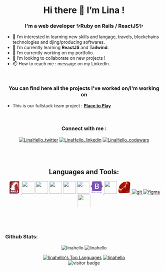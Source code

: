 <h1 align="center">Hi there 👋 I’m Lina !</h1>

<h3 align="center">I'm a web developer ✨Ruby on Rails / ReactJS✨ </h3>

- 👀 I’m interested in learning new skills and langage, travels, blockchains technologies and djing/producing softwares.
- 🌱 I’m currently learning **ReactJS** and **Tailwind**.
- 🔭 I’m currently working on my portfolio.
- 💞️ I’m looking to collaborate on new projects !
- 📫 How to reach me : message on my LinkedIn.
</br>

<h3 align="center">You can find here all the projects I've worked on/I'm working on</h3>

- This is our fullstack team project : **[Place to Play](https://place-to-play.herokuapp.com/)**
</br>
<h3 align="center">Connect with me : </h3>

<p align="center">
<a href="https://twitter.com/LinaHello_" target="blank"><img align="center" src="https://raw.githubusercontent.com/rahuldkjain/github-profile-readme-generator/master/src/images/icons/Social/twitter.svg" alt="LinaHello_twitter" height="30" width="40" /></a>
<a href="https://www.linkedin.com/in/lina111/" target="blank"><img align="center" src="https://raw.githubusercontent.com/rahuldkjain/github-profile-readme-generator/master/src/images/icons/Social/linked-in-alt.svg" alt="LinaHello_linkedin" height="30" width="40" /></a>
<a href="https://www.codewars.com/users/linahello" target="blank"><img align="center" src="https://www.codewars.com/packs/assets/logo.61192cf7.svg" alt="LinaHello_codewars" height="30" width="30" /></a>
</p>
</br>
<h2 align="center" style="margin-top:50px">Languages and Tools:</h2>

<p align="center">
<a href="https://rubyonrails.org" target="_blank" rel="noreferrer"> <img src="https://raw.githubusercontent.com/devicons/devicon/master/icons/rails/rails-original-wordmark.svg" alt="rails" width="40" height="40"/> </a> 
<a href="https://developer.mozilla.org/fr/docs/Web/JavaScript" target="_blank" rel="noreferrer"> <img src="https://cdn.jsdelivr.net/gh/devicons/devicon/icons/javascript/javascript-original.svg" width="40" height="40"/></a>
<a href="https://fr.reactjs.org/" target="_blank" rel="noreferrer"> <img src="https://cdn.jsdelivr.net/gh/devicons/devicon/icons/react/react-original.svg" width="40" height="40"/></a>
<a href="https://www.w3.org/html/" target="_blank" rel="noreferrer"> <img src="https://cdn.jsdelivr.net/gh/devicons/devicon/icons/html5/html5-original-wordmark.svg" width="40" height="40"/></a>
<a href="https://www.w3.org/css/" target="_blank" rel="noreferrer"> <img src="https://cdn.jsdelivr.net/gh/devicons/devicon/icons/css3/css3-original-wordmark.svg" width="40" height="40"/></a>
<a href="https://tailwindcss.com/" target="_blank" rel="noreferrer"> <img src="https://cdn.jsdelivr.net/gh/devicons/devicon/icons/tailwindcss/tailwindcss-plain.svg" width="40" height="40"/></a>
<a href="https://getbootstrap.com" target="_blank" rel="noreferrer"> <img src="https://raw.githubusercontent.com/devicons/devicon/master/icons/bootstrap/bootstrap-plain-wordmark.svg" alt="bootstrap" width="40" height="40"/> </a>
<a href="https://www.postgresql.org/" target="_blank" rel="noreferrer"> <img src="https://cdn.jsdelivr.net/gh/devicons/devicon/icons/postgresql/postgresql-original-wordmark.svg" width="40" height="40"/></a>
<a href="https://www.ruby-lang.org/en/" target="_blank" rel="noreferrer"> <img src="https://raw.githubusercontent.com/devicons/devicon/master/icons/ruby/ruby-original.svg" alt="ruby" width="40" height="40"/> </a> 
<a href="https://git-scm.com/" target="_blank" rel="noreferrer"> <img src="https://www.vectorlogo.zone/logos/git-scm/git-scm-icon.svg" alt="git" width="40" height="40"/> </a> 
<a href="https://www.figma.com/" target="_blank" rel="noreferrer"> <img src="https://www.vectorlogo.zone/logos/figma/figma-icon.svg" alt="figma" width="40" height="40"/> </a>
 <a href="https://www.heroku.com/" target="_blank" rel="noreferrer"> <img src="https://cdn.jsdelivr.net/gh/devicons/devicon/icons/heroku/heroku-plain.svg" width="40" height="40"/></a>
</p>
</br>

<h3 align="left" style="margin-top:50px">Github Stats:</h3>
<p align="center"> 
<img src="https://github-readme-stats.vercel.app/api?username=linahello&show_icons=true&locale=en&theme=dracula" alt="linahello" />
<img src="https://github-readme-streak-stats.herokuapp.com/?user=linahello&theme=dracula" alt="linahello" />
</p>
<p align="center">
<a href="https://github.com/linahello/github-readme-stats"><img alt="linahello's Top Languages" src="https://github-readme-stats.vercel.app/api/top-langs/?username=linahello&langs_count=8&count_private=true&&layout=compact&theme=dracula" /></a>
<a href="https://github.com/ryo-ma/github-profile-trophy"><img src="https://github-profile-trophy.vercel.app/?username=linahello&theme=dracula" alt="linahello" /></a>
</br>
<img src="https://visitor-badge.glitch.me/badge?page_id=linahello&right_color=orchid" alt="visitor badge"/>
</p>

<br />
